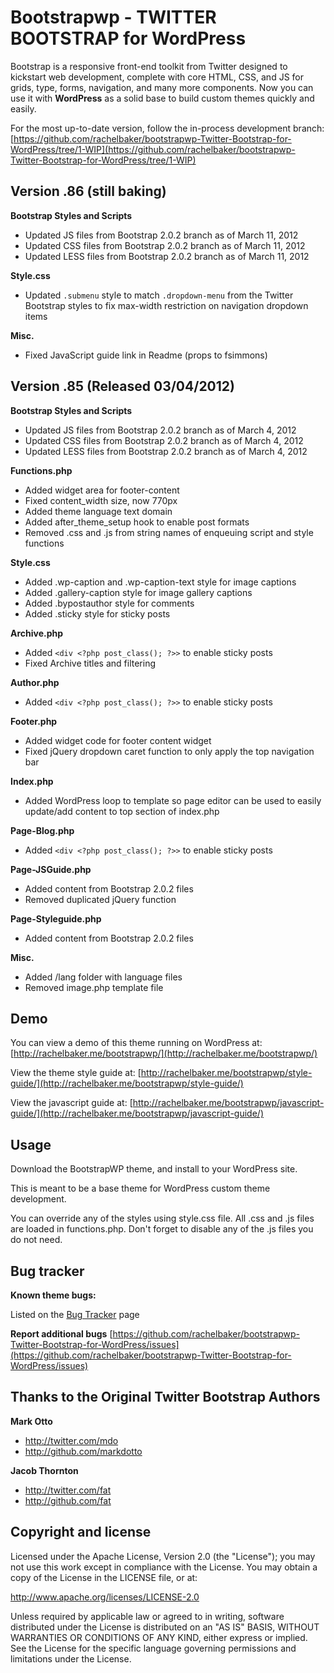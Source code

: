 Bootstrapwp - TWITTER BOOTSTRAP for WordPress
=================

Bootstrap is a responsive front-end toolkit from Twitter designed to kickstart web development, complete with core HTML, CSS, and JS for grids, type, forms, navigation, and many more components. Now you can use it with **WordPress** as a solid base to build custom themes quickly and easily.

For the most up-to-date version, follow the in-process development branch: [https://github.com/rachelbaker/bootstrapwp-Twitter-Bootstrap-for-WordPress/tree/1-WIP](https://github.com/rachelbaker/bootstrapwp-Twitter-Bootstrap-for-WordPress/tree/1-WIP)

Version .86 (still baking)
-------------

__Bootstrap Styles and Scripts__

*	Updated JS files from Bootstrap 2.0.2 branch as of March 11, 2012
*	Updated CSS files from Bootstrap 2.0.2 branch as of March 11, 2012
*	Updated LESS files from Bootstrap 2.0.2 branch as of March 11, 2012

__Style.css__

*	Updated `.submenu` style to match `.dropdown-menu` from the Twitter Bootstrap styles to fix max-width restriction on navigation dropdown items


__Misc.__

*	Fixed JavaScript guide link in Readme (props to fsimmons)



Version .85 (Released 03/04/2012)
-------------

__Bootstrap Styles and Scripts__

*	Updated JS files from Bootstrap 2.0.2 branch as of March 4, 2012
*	Updated CSS files from Bootstrap 2.0.2 branch as of March 4, 2012
*	Updated LESS files from Bootstrap 2.0.2 branch as of March 4, 2012

__Functions.php__

*	Added widget area for footer-content
*	Fixed content_width size, now 770px
*	Added theme language text domain
*	Added after_theme_setup hook to enable post formats 
*	Removed .css and .js from string names of enqueuing script and style functions

__Style.css__

*	Added .wp-caption and .wp-caption-text style for image captions
*	Added .gallery-caption style for image gallery captions
*	Added .bypostauthor style for comments
*	Added .sticky style for sticky posts

__Archive.php__

*	Added `<div <?php post_class(); ?>>` to enable sticky posts
*  Fixed Archive titles and filtering

__Author.php__

*	Added `<div <?php post_class(); ?>>` to enable sticky posts

__Footer.php__

*	Added widget code for footer content widget
*	Fixed jQuery dropdown caret function to only apply the top navigation bar

__Index.php__

*	Added WordPress loop to template so page editor can be used to easily update/add content to top section of index.php

__Page-Blog.php__

*	Added `<div <?php post_class(); ?>>` to enable sticky posts

__Page-JSGuide.php__

*	Added content from Bootstrap 2.0.2 files
*	Removed duplicated jQuery function

__Page-Styleguide.php__

*	Added content from Bootstrap 2.0.2 files

__Misc.__

*	Added /lang folder with language files
*  Removed image.php template file



Demo
----
You can view a demo of this theme running on WordPress at:  [http://rachelbaker.me/bootstrapwp/](http://rachelbaker.me/bootstrapwp/)

View the theme style guide at: [http://rachelbaker.me/bootstrapwp/style-guide/](http://rachelbaker.me/bootstrapwp/style-guide/)

View the javascript guide at: [http://rachelbaker.me/bootstrapwp/javascript-guide/](http://rachelbaker.me/bootstrapwp/javascript-guide/)




Usage
-----

Download the BootstrapWP theme, and install to your WordPress site.

This is meant to be a base theme for WordPress custom theme development.  

You can override any of the styles using style.css file.  All .css and .js files are loaded in functions.php.  Don't forget to disable any of the .js files you do not need.  




Bug tracker
-----------
**Known theme bugs:**

Listed on the [Bug Tracker](http://rachelbaker.me/bootstrapwp/bug-tracker/) page

**Report additional bugs** [https://github.com/rachelbaker/bootstrapwp-Twitter-Bootstrap-for-WordPress/issues](https://github.com/rachelbaker/bootstrapwp-Twitter-Bootstrap-for-WordPress/issues)




Thanks to the Original Twitter Bootstrap Authors
-----------------------

**Mark Otto**

+ http://twitter.com/mdo
+ http://github.com/markdotto

**Jacob Thornton**

+ http://twitter.com/fat
+ http://github.com/fat


Copyright and license
---------------------


Licensed under the Apache License, Version 2.0 (the "License");
you may not use this work except in compliance with the License.
You may obtain a copy of the License in the LICENSE file, or at:

   http://www.apache.org/licenses/LICENSE-2.0

Unless required by applicable law or agreed to in writing, software
distributed under the License is distributed on an "AS IS" BASIS,
WITHOUT WARRANTIES OR CONDITIONS OF ANY KIND, either express or implied.
See the License for the specific language governing permissions and
limitations under the License.

